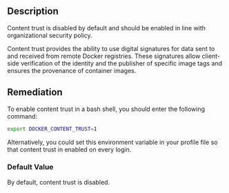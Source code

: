 ## Description

Content trust is disabled by default and should be enabled in line with organizational security policy.

Content trust provides the ability to use digital signatures for data sent to and received from remote Docker registries. These signatures allow client-side verification of the identity and the publisher of specific image tags and ensures the provenance of container images.

## Remediation

To enable content trust in a bash shell, you should enter the following command:

```bash
export DOCKER_CONTENT_TRUST=1
```

Alternatively, you could set this environment variable in your profile file so that content trust in enabled on every login.

### Default Value

By default, content trust is disabled.
